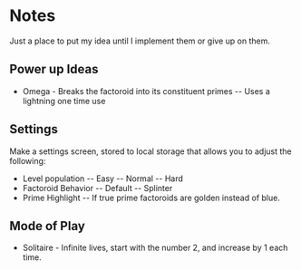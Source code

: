 # Notes

Just a place to put my idea until I implement them or give up on them.

## Power up Ideas

- Omega - Breaks the factoroid into its constituent primes
-- Uses a lightning one time use

## Settings

Make a settings screen, stored to local storage that allows you to adjust the following:

- Level population
-- Easy
-- Normal
-- Hard
- Factoroid Behavior
-- Default
-- Splinter
- Prime Highlight
-- If true prime factoroids are golden instead of blue.

## Mode of Play

- Solitaire - Infinite lives, start with the number 2, and increase by 1 each time.


